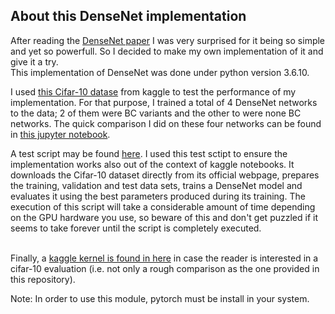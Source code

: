 ## About this DenseNet implementation

After reading the [DenseNet paper](https://arxiv.org/abs/1608.06993) I was very surprised for it being so simple and yet so powerfull. So I decided to make my own implementation of it and give it a try.<br>
This implementation of DenseNet was done under python version 3.6.10.

I used [this Cifar-10 datase](https://www.kaggle.com/emadtolba/cifar10-comp) from kaggle to test the performance of my implementation. For that purpose, I trained a total of 4 DenseNet networks to the data; 2 of them were BC variants and the other to were none BC networks. The quick comparison I did on these four networks can be found in [this jupyter notebook](https://github.com/armhzjz/DenseNet/blob/master/performance_Analysis/Cifar-10_performanceTest.ipynb).

A test script may be found [here](https://github.com/armhzjz/DenseNet/tree/master/tests/Cifar-10). I used this test sctipt to ensure the implementation works also out of the context of kaggle notebooks. It downloads the Cifar-10 dataset directly from its official webpage, prepares the training, validation and test data sets, trains a DenseNet model and evaluates it using the best parameters produced during its training. The execution of this script will take a considerable amount of time depending on the GPU hardware you use, so beware of this and don't get puzzled if it seems to take forever until the script is completely executed.

<br>Finally, a [kaggle kernel is found in here](https://www.kaggle.com/ahernandez1/mydensenet-implementation) in case the reader is interested in a cifar-10 evaluation (i.e. not only a rough comparison as the one provided in this repository).

Note: In order to use this module, pytorch must be install in your system.